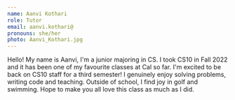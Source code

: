 ```yaml
---
name: Aanvi Kothari
role: Tutor
email: aanvi.kothari@
pronouns: she/her
photo: Aanvi_Kothari.jpg
---
```

Hello! My name is Aanvi, I'm a junior majoring in CS. I took CS10 in Fall 2022 and it has been one of my favourite classes at Cal so far. I'm excited to be back on CS10 staff for a third semester! I genuinely enjoy solving problems, writing code and teaching. Outside of school, I find joy in golf and swimming.  Hope to make you all love this class as much as I did. 
